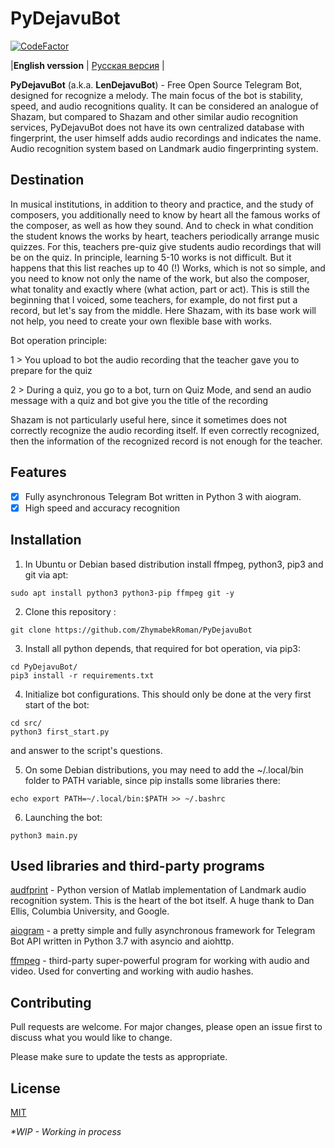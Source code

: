 # PyDejavuBot
[![CodeFactor](https://www.codefactor.io/repository/github/zhymabekroman/pydejavubot/badge)](https://www.codefactor.io/repository/github/zhymabekroman/pydejavubot)

|**English verssion** | [Русская версия](https://github.com/ZhymabekRoman/PyDejavuBot/blob/master/README-RU.md) |

**PyDejavuBot** (a.k.a. **LenDejavuBot**) - Free Open Source Telegram Bot, designed for recognize a melody. The main focus of the bot is stability, speed, and audio recognitions quality. It can be considered an analogue of Shazam, but compared to Shazam and other similar audio recognition services, PyDejavuBot does not have its own centralized database with fingerprint, the user himself adds audio recordings and indicates the name. Audio recognition system based on Landmark audio fingerprinting system.

## Destination
In musical institutions, in addition to theory and practice, and the study of composers, you additionally need to know by heart all the famous works of the composer, as well as how they sound. And to check in what condition the student knows the works by heart, teachers periodically arrange music quizzes. For this, teachers pre-quiz give students audio recordings that will be on the quiz. In principle, learning 5-10 works is not difficult. But it happens that this list reaches up to 40 (!) Works, which is not so simple, and you need to know not only the name of the work, but also the composer, what tonality and exactly where (what action, part or act). This is still the beginning that I voiced, some teachers, for example, do not first put a record, but let's say from the middle. Here Shazam, with its base work will not help, you need to create your own flexible base with works.

Bot operation principle:

1 > You upload to bot the audio recording that the teacher gave you to prepare for the quiz

2 > During a quiz, you go to a bot, turn on Quiz Mode, and send an audio message with a quiz and bot give you the title of the recording

Shazam is not particularly useful here, since it sometimes does not correctly recognize the audio recording itself. If even correctly recognized, then the information of the recognized record is not enough for the teacher.

## Features
- [x] Fully asynchronous Telegram Bot written in Python 3 with aiogram.
- [x] High speed and accuracy recognition

## Installation
1) In Ubuntu or Debian based distribution install ffmpeg, python3, pip3 and git via apt:
```
sudo apt install python3 python3-pip ffmpeg git -y
```
2) Clone this repository :
```
git clone https://github.com/ZhymabekRoman/PyDejavuBot
```
3) Install all python depends, that required for bot operation, via pip3: 
```
cd PyDejavuBot/
pip3 install -r requirements.txt
```

4) Initialize bot configurations. This should only be done at the very first start of the bot:
```
cd src/
python3 first_start.py
```
and answer to the script's questions.

5) On some Debian distributions, you may need to add the ~/.local/bin folder to PATH variable, since pip installs some libraries there:
```
echo export PATH=~/.local/bin:$PATH >> ~/.bashrc
```

6) Launching the bot:
```
python3 main.py
```

## Used libraries and third-party programs
[audfprint](https://github.com/dpwe/audfprint) - Python version of Matlab implementation of Landmark audio recognition system. This is the heart of the bot itself. A huge thank to Dan Ellis, Columbia University, and Google.

[aiogram](https://github.com/aiogram/aiogram) - a pretty simple and fully asynchronous framework for Telegram Bot API written in Python 3.7 with asyncio and aiohttp.

[ffmpeg](https://ffmpeg.org/) - third-party super-powerful program for working with audio and video. Used for converting and working with audio hashes.

## Contributing
Pull requests are welcome. For major changes, please open an issue first to discuss what you would like to change.

Please make sure to update the tests as appropriate.

## License
[MIT](https://choosealicense.com/licenses/mit/)

_*WIP - Working in process_
